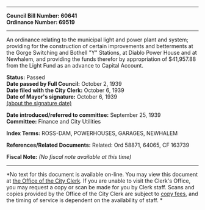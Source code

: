 * * * * *  
  
**Council Bill Number: [](#h0)[](#h2)60641**   
**Ordinance Number: 69519**  
  
* * * * *  
  
An ordinance relating to the municipal light and power plant and system; providing for the construction of certain improvements and betterments at the Gorge Switching and Bothell "Y" Stations, at Diablo Power House and at Newhalem, and providing the funds therefor by appropriation of $41,957.88 from the Light Fund as an advance to Capital Account.  
  
**Status:** Passed   
**Date passed by Full Council:** October 2, 1939   
**Date filed with the City Clerk:** October 6, 1939   
**Date of Mayor's signature:** October 6, 1939   
[(about the signature date)](/~public/approvaldate.htm)   
  
  
**Date introduced/referred to committee:** September 25, 1939   
**Committee:** Finance and City Utilities   
  
**Index Terms:** ROSS-DAM, POWERHOUSES, GARAGES, NEWHALEM  
  
**References/Related Documents:** Related: Ord 58871, 64065, CF 163739  
  
**Fiscal Note:** *(No fiscal note available at this time)*  
  
* * * * *  
  
*No text for this document is available on-line. You may view this document at [the Office of the City Clerk](http://www.seattle.gov/leg/clerk/contactUs.htm). If you are unable to visit the Clerk's Office, you may request a copy or scan be made for you by Clerk staff. Scans and copies provided by the Office of the City Clerk are subject to [copy fees](http://clerk.seattle.gov/~public/clerkfees.htm), and the timing of service is dependent on the availability of staff. *  
  
  
